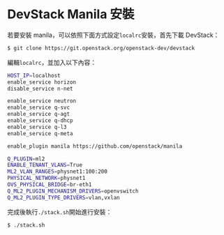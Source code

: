 # DevStack Manila 安裝
若要安裝 manila，可以依照下面方式設定```localrc```安裝，首先下載 DevStack：
```sh
$ git clone https://git.openstack.org/openstack-dev/devstack
```

編輯```localrc```，並加入以下內容：
```sh
HOST_IP=localhost
enable_service horizon
disable_service n-net

enable_service neutron
enable_service q-svc
enable_service q-agt
enable_service q-dhcp
enable_service q-l3
enable_service q-meta

enable_plugin manila https://github.com/openstack/manila

Q_PLUGIN=ml2
ENABLE_TENANT_VLANS=True
ML2_VLAN_RANGES=physnet1:100:200
PHYSICAL_NETWORK=physnet1
OVS_PHYSICAL_BRIDGE=br-eth1
Q_ML2_PLUGIN_MECHANISM_DRIVERS=openvswitch
Q_ML2_PLUGIN_TYPE_DRIVERS=vlan,vxlan
```

完成後執行```./stack.sh```開始進行安裝：
```sh
$ ./stack.sh
```
